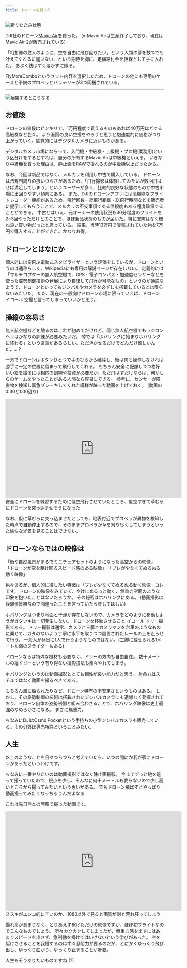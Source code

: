 ```yaml
---
title: ドローンを買った
---
```


![折りたたみ状態](https://cdn-ak.f.st-hatena.com/images/fotolife/h/hachipochi/20210714/20210714193051.jpg "折りたたみ状態")

DJI社のドローン[Mavic Air](https://www.dji.com/jp/mavic-air-2?site=brandsite&from=eol_mavic-air)を買った。
(※ Mavic Airは生産終了しており、現在はMavic Air 2が販売されている)

「幻想郷の住人のように、空を自由に飛び回りたい」という人類の夢を数%でも叶えてくれるに違いない、という期待を胸に、定額給付金を担保として手に入れた。
あぶく銭はすぐ溶かすに限る。

FlyMoreComboというセット内容を選択したため、ドローンの他にも専用のケースと予備のプロペラとバッテリーが3つ同梱されている。

***

![展開するとこうなる](https://cdn-ak.f.st-hatena.com/images/fotolife/h/hachipochi/20210714/20210714193045.jpg "展開するとこうなる")

## お値段

ドローンの値段はピンキリで、1万円程度で買えるものもあれば40万円ほどする高級機など色々。
より画質の良い空撮をやろうと思うと加速度的に価格がつり上がっていく。感覚的にはデジタルカメラに近いものがある。

デジタルカメラ市場にならって、入門機・中級機・上級機・プロ機(業務用)という区分けをするとすれば、自分の所有するMavic Airは中級機といえる。
いきなり中級機を買った理由は、静止画をRAWで撮れるのが中級機以上だったから。

なお、今回は新品ではなく、メルカリを利用し中古で購入している。
ドローンは法規制周りの扱いづらさがあるため、「飛行撮影は体験してみたいが数回飛ばせば満足してしまう」というユーザーが多く、比較的良好な状態のものが中古市場に出回りやすい傾向にある。
また、DJIのドローンアプリには高機能なフライトレコーダー機能があるため、飛行回数・総飛行距離・総飛行時間などを販売者に提示してもらうことで、メルカリの不安事項である信頼度もある程度確保することができる。
中古とはいえ、元オーナーの使用状況も30分程度のフライトを2~3回やっただけとのことで、ほぼ新品状態のものが届いた。特に支障はなく概ね良い買い物だったと思っている。
結果、当時13万円で販売されていた物を7万円で購入することができた。かなりお得。

## ドローンとはなにか

個人的には空飛ぶ電動式スタビライザーという評価をしているが、ドローンというのは通称らしく、Wikipediaにも専用の解説ページが存在しない。
定義的には「マルチコプターの無人航空機で、GPS・電子コンパス・加速度センサーなどを使った姿勢制御技術の発展により自律して飛行が可能なもの」というのが通説なようで、ドローンといってもジンバルやカメラを必ずしも搭載しているとは限らないみたいだ。
ただ、現在の一般向けドローン市場に限っていえば、ドローン イコール 空撮と言ってしまっていいかと思う。


## 操縦の容易さ

無人航空機などを触るのはこれが初めてだけれど、同じ無人航空機でもラジコンヘリはかなりの訓練が必要みたいだ。
噂では「ホバリングに始まりホバリングに終わる」という言葉があるらしい。ただ浮かせるだけでどんだけ難しいんだ……？

一方でドローンはボタンひとつで手のひらから離陸し、後は何も操作しなければ勝手に一定の位置に留まって飛行してくれる。
もちろん安全に配慮しつつ格好いい絵を撮るには相応の訓練や投資が必要だが、ただ飛ばすだけならば、何かしらのゲームをやったことがある人間なら容易にできる。
参考に、センサーが障害物を検知し緊急ブレーキしてくれた模様が映った動画を上げておく。
(動画の0:30と1:00辺り)

<iframe style="display: inline;" width="560" height="315" src="https://www.youtube-nocookie.com/embed/NmpnMhZyGoU?start=30" frameborder="0" allow="accelerometer; autoplay; clipboard-write; encrypted-media; gyroscope; picture-in-picture" allowfullscreen=""></iframe>
安全にドローンを練習するために低空飛行させていたところ、低空すぎて草むらにドローンを突っ込ませそうになった

なお、仮に草むらに突っ込ませたとしても、地表付近でプロペラが異物を検知した時点で自動停止するので、そのままプロペラが草を刈り尽くしてしまうといった愉快な光景を見ることはできない。


## ドローンならではの映像は
「街や自然風景がまるでミニチュアセットのようになった高空からの映像」
「ドローンが空を駆け回るスピード感のある映像」
「ブレが少なくてぬるぬる動く映像」

色々あるが、個人的に推したい特徴は「ブレが少なくてぬるぬる動く映像」コレです。
ドローンの映像をみていて、やけにぬるっと動く、無重力空間のような印象を抱いたことはないだろうか。
その秘密はホバリングにある。 (動画撮影は経験値皆無なので間違ったことを言っていたら許してほしい)

ホバリングはつまり地面と干渉が存在しないので、カメラをどのように移動しようがガタツキは一切発生しない。
ドローンを移動させること イコール ドリー撮影である。
ドリー撮影は通常、カメラと三脚とカメラマンを台車のようなものに乗せて、ガタのないよう丁寧に水平を取りつつ設置されたレールの上を走らせて行う。
一般人が休日に1人で行うようなものではない。(三脚に載せられる1メートル弱のスライダーもある)

ドローンならば特殊な機材も必要なく、ドリーの方向も自由自在。
数十メートルの縦ドリーという有り得ない撮影技法も楽々やれてしまう。

ホバリングというのは動画撮影ととても相性が良い能力だと思う。
射命丸はスチルではなく動画を撮るべきである。

もちろん風に煽られたりなど、ドローン特有の不安定さというものはある。
しかし、その姿勢制御の技術は搭載されたジンバルカメラにも遺憾なく発揮されており、ドローン自体の姿勢制御と組み合わさることで、ホバリング映像は史上最強のなめらかさになる。
まさに無重力。

ちなみにDJIはOsmo Pocketという手持ちの小型ジンバルカメラも販売している。その分野は専売特許ということみたい。


## 人生

以上のようなことを日々つらつらと考えていたら、いつの間にか我が家にドローンがあったというわけです。

ちなみに一番やりたいのは動画撮影ではなく静止画撮影。
今までずっと地を這って撮っていたので、視点を少し、そんなに何十メートルも要らないので少し高いところから撮ってみたいという思いがある。
でもドローン飛ばすとやっぱり動画撮ってみたくなっちゃうんだよなぁ

これは先日熊本の阿蘇で撮った動画です。

<iframe style="display: inline;" width="560" height="315" src="https://www.youtube-nocookie.com/embed/Z40gOay8ZkU" frameborder="0" allow="accelerometer; autoplay; clipboard-write; encrypted-media; gyroscope; picture-in-picture" allowfullscreen=""></iframe>
ススキがエンコ的に辛いのか、1080以外で見ると画質が割と荒れ狂ってしまう

撮れ高があまりなく、とりあえず繋げただけの映像ですが、ほぼ初フライトなのでこんなものでしょう。
所々カクカクしてしまったが、無重力感を出すにはあまりスピードを出さず、急制動を掛けてはいけないという学びがあった。
空を駆けさせることを我慢するのは中々忍耐力が要るのだが、とにかくゆっくり飛び出し、ゆっくり曲がり、ゆっくり止まることが肝要。

人生もそうありたいものですね (?)